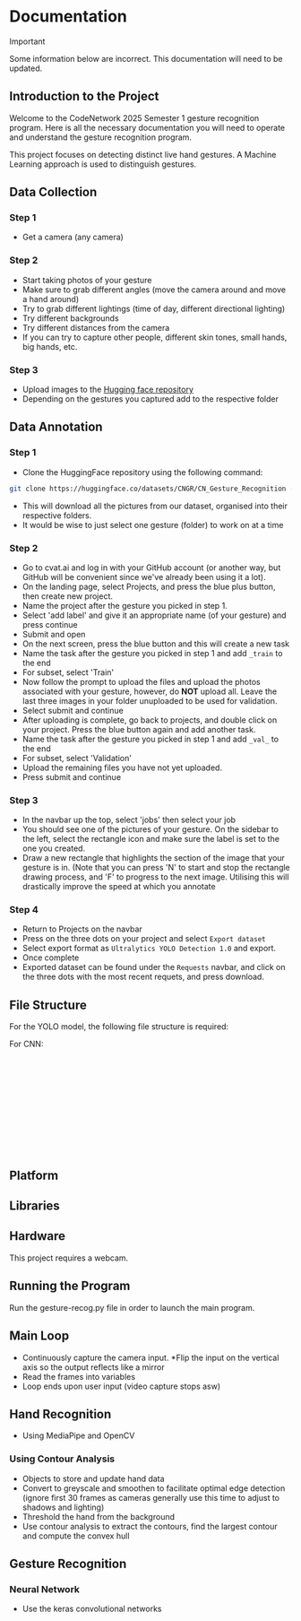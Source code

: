 # Documentation

> [!IMPORTANT]
> Some information below are incorrect. This documentation will need to be updated.

## Introduction to the Project

Welcome to the CodeNetwork 2025 Semester 1 gesture recognition program. Here is all the necessary documentation you will need to operate and understand the gesture recognition program.

This project focuses on detecting distinct live hand gestures. A Machine Learning approach is used to distinguish gestures.

## Data Collection

### Step 1

- Get a camera (any camera)

### Step 2

- Start taking photos of your gesture
- Make sure to grab different angles (move the camera around and move a hand around)
- Try to grab different lightings (time of day, different directional lighting)
- Try different backgrounds
- Try different distances from the camera
- If you can try to capture other people, different skin tones, small hands, big hands, etc.

### Step 3

- Upload images to the [Hugging face repository](https://huggingface.co/datasets/CNGR/CN_Gesture_Recognition/tree/main)
- Depending on the gestures you captured add to the respective folder

## Data Annotation

### Step 1

- Clone the HuggingFace repository using the following command:

``` bash
git clone https://huggingface.co/datasets/CNGR/CN_Gesture_Recognition --depth=1
```

- This will download all the pictures from our dataset, organised into their respective folders.
- It would be wise to just select one gesture (folder) to work on at a time

### Step 2

- Go to cvat.ai and log in with your GitHub account (or another way, but GitHub will be convenient since we've already been using it a lot).
- On the landing page, select Projects, and press the blue plus button, then create new project.
- Name the project after the gesture you picked in step 1.
- Select 'add label' and give it an appropriate name (of your gesture) and press continue
- Submit and open
- On the next screen, press the blue button and this will create a new task
- Name the task after the gesture you picked in step 1 and add `_train` to the end
- For subset, select 'Train'
- Now follow the prompt to upload the files and upload the photos associated with your gesture, however, do **NOT** upload all. Leave the last three images in your folder unuploaded to be used for validation.
- Select submit and continue
- After uploading is complete, go back to projects, and double click on your project. Press the blue button again and add another task.
- Name the task after the gesture you picked in step 1 and add `_val_` to the end
- For subset, select 'Validation'
- Upload the remaining files you have not yet uploaded.
- Press submit and continue

### Step 3

- In the navbar up the top, select 'jobs' then select your job
- You should see one of the pictures of your gesture. On the sidebar to the left, select the rectangle icon and make sure the label is set to the one you created.
- Draw a new rectangle that highlights the section of the image that your gesture is in. (Note that you can press 'N' to start and stop the rectangle drawing process, and 'F' to progress to the next image. Utilising this will drastically improve the speed at which you annotate

### Step 4

- Return to Projects on the navbar
- Press on the three dots on your project and select `Export dataset`
- Select export format as `Ultralytics YOLO Detection 1.0` and export.
- Once complete
- Exported dataset can be found under the `Requests` navbar, and click on the three dots with the most recent requets, and press download.

## File Structure

For the YOLO model, the following file structure is required:

For CNN:

<br><br><br><br><br><br><br><br><br><br>

## Platform

## Libraries

## Hardware

This project requires a webcam.

## Running the Program

Run the gesture-recog.py file in order to launch the main program.

## Main Loop

- Continuously capture the camera input. *Flip the input on the vertical axis so the output reflects like a mirror
- Read the frames into variables
- Loop ends upon user input (video capture stops asw)

## Hand Recognition

- Using MediaPipe and OpenCV
  
### Using Contour Analysis

- Objects to store and update hand data
- Convert to greyscale and smoothen to facilitate optimal edge detection (ignore first 30 frames as cameras generally use this time to adjust to shadows and lighting)
- Threshold the hand from the background
- Use contour analysis to extract the contours, find the largest contour and compute the convex hull
  
## Gesture Recognition

### Neural Network

- Use the keras convolutional networks
